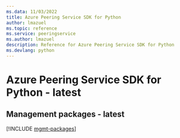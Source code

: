 ```yaml
---
ms.data: 11/03/2022
title: Azure Peering Service SDK for Python
author: lmazuel
ms.topic: reference
ms.service: peeringservice
ms.author: lmazuel
description: Reference for Azure Peering Service SDK for Python
ms.devlang: python
---
```

# Azure Peering Service SDK for Python - latest

## Management packages - latest
[!INCLUDE [mgmt-packages](peering-service-mgmt-index.md)]